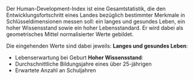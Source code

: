 Der Human-Development-Index ist eine Gesamtstatistik, die den Entwicklungsfortschritt eines Landes bezüglich bestimmter Merkmale in Schlüsseldimensionen messen soll: ein langes und gesundes Leben, ein hoher Wissensstand sowie ein hoher Lebensstandard.
Er wird dabei als geometrisches Mittel normalisierter Werte gebildet. 

Die eingehenden Werte sind dabei jeweils:
**Langes und gesundes Leben**:
- Lebenserwartung bei Geburt
**Hoher Wissensstand**:
- Durchschnittliche Bildungsjahre eines über 25-jährigen
- Erwartete Anzahl an Schuljahren 